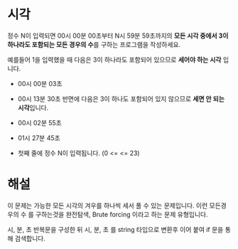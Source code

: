 # 시각

정수 N이 입력되면 00시 00분 00초부터 N시 59분 59초까지의 **모든 시각 중에서 3이 하나라도 포함되는 모든 경우의 수**를 구하는 프로그램을 작성하세요.

예를들어 1을 입력했을 때 다음은 3이 하나라도 포함되어 있으므로 **세어야 하는 시각** 입니다.

- 00시 00분 03초
- 00시 13분 30초
  반면에 다음은 3이 하나도 포함되어 있지 않으므로 **세면 안 되는 시각**입니다.
- 00시 02분 55초
- 01시 27분 45초

- 첫째 줄에 정수 N이 입력됩니다. (0 <= <= 23)

# 해설

이 문제는 가능한 모든 시각의 겨우를 하나씩 세서 풀 수 있는 문제입니다.
이런 모든경우의 수 를 구하는것을 완전탐색, Brute forcing 이라고 하는 문제 유형입니다.

시, 분, 초 반복문을 구성한 뒤 시, 분, 초 를 string 타입으로 변환후 이어 붙여 if 문을 통해 검색합니다.
